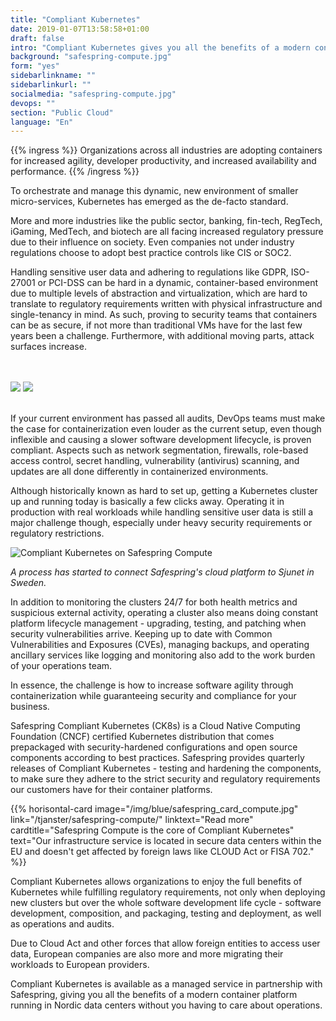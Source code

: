 ```yaml
---
title: "Compliant Kubernetes"
date: 2019-01-07T13:58:58+01:00
draft: false
intro: "Compliant Kubernetes gives you all the benefits of a modern container platform running in Nordic data centers without you having to care about operations."
background: "safespring-compute.jpg"
form: "yes"
sidebarlinkname: ""
sidebarlinkurl: ""
socialmedia: "safespring-compute.jpg"
devops: ""
section: "Public Cloud"
language: "En"
---
```


{{% ingress %}}
Organizations across all industries are adopting containers for increased agility, developer productivity, and increased availability and performance.
{{% /ingress %}}

To orchestrate and manage this dynamic, new environment of smaller micro-services, Kubernetes has emerged as the de-facto standard.

More and more industries like the public sector, banking, fin-tech, RegTech, iGaming, MedTech, and biotech are all facing increased regulatory pressure due to their influence on society. Even companies not under industry regulations choose to adopt best practice controls like CIS or SOC2.

Handling sensitive user data and adhering to regulations like GDPR, ISO-27001 or PCI-DSS can be hard in a dynamic, container-based environment due to multiple levels of abstraction and virtualization, which are hard to translate to regulatory requirements written with physical infrastructure and single-tenancy in mind. As such, proving to security teams that containers can be as secure, if not more than traditional VMs have for the last few years been a challenge. Furthermore, with additional moving parts, attack surfaces increase.

<br><br>
<img src="/img/safespring-compliant-kubernetes-3.svg" class="mobile">
<img src="/img/safespring-compliant-kubernetes-2.svg" class="desktop">
<br><br>

If your current environment has passed all audits, DevOps teams must make the case for containerization even louder as the current setup, even though inflexible and causing a slower software development lifecycle, is proven compliant. Aspects such as network segmentation, firewalls, role-based access control, secret handling, vulnerability (antivirus) scanning, and updates are all done differently in containerized environments.

Although historically known as hard to set up, getting a Kubernetes cluster up and running today is basically a few clicks away. Operating it in production with real workloads while handling sensitive user data is still a major challenge though, especially under heavy security requirements or regulatory restrictions.

![Compliant Kubernetes on Safespring Compute](/img/safespring_compliant_kubernetes-pyramide.svg)

*A process has started to connect Safespring's cloud platform to Sjunet in Sweden.*

In addition to monitoring the clusters 24/7 for both health metrics and suspicious external activity, operating a cluster also means doing constant platform lifecycle management - upgrading, testing, and patching when security vulnerabilities arrive. Keeping up to date with Common Vulnerabilities and Exposures (CVEs), managing backups, and operating ancillary services like logging and monitoring also add to the work burden of your operations team.

In essence, the challenge is how to increase software agility through containerization while guaranteeing security and compliance for your business.

Safespring Compliant Kubernetes (CK8s) is a Cloud Native Computing Foundation (CNCF) certified Kubernetes distribution that comes prepackaged with security-hardened configurations and open source components according to best practices. Safespring provides quarterly releases of Compliant Kubernetes - testing and hardening the components, to make sure they adhere to the strict security and regulatory requirements our customers have for their container platforms.

{{% horisontal-card image="/img/blue/safespring_card_compute.jpg" link="/tjanster/safespring-compute/" linktext="Read more" cardtitle="Safespring Compute is the core of Compliant Kubernetes" text="Our infrastructure service is located in secure data centers within the EU and doesn't get affected by foreign laws like CLOUD Act or FISA 702." %}}

Compliant Kubernetes allows organizations to enjoy the full benefits of Kubernetes while fulfilling regulatory requirements, not only when deploying new clusters but over the whole software development life cycle - software development, composition, and packaging, testing and deployment, as well as operations and audits.

Due to Cloud Act and other forces that allow foreign entities to access user data, European companies are also more and more migrating their workloads to European providers.

Compliant Kubernetes is available as a managed service in partnership with Safespring, giving you all the benefits of a modern container platform running in Nordic data centers without you having to care about operations.
